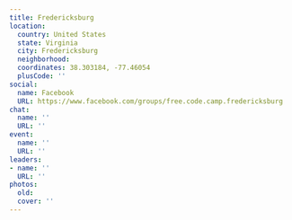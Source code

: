 ```yaml
---
title: Fredericksburg
location:
  country: United States
  state: Virginia
  city: Fredericksburg
  neighborhood: 
  coordinates: 38.303184, -77.46054
  plusCode: ''
social:
  name: Facebook
  URL: https://www.facebook.com/groups/free.code.camp.fredericksburg
chat:
  name: ''
  URL: ''
event:
  name: ''
  URL: ''
leaders:
- name: ''
  URL: ''
photos:
  old: 
  cover: ''
---
```

